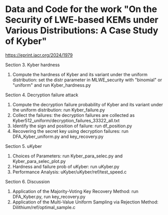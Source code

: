 # Data and Code for the work "On the Security of LWE-based KEMs under Various Distributions: A Case Study of Kyber"
https://eprint.iacr.org/2024/1979

Section 3. Kyber hardness
1. Compute the hardness of Kyber and its variant under the uniform distribution: set the distr parameter in MLWE_security with "binomial" or "uniform" and run Kyber_hardness.py

Section 4. Decryption failure attack
1. Compute the decryption failure probability of Kyber and its variant under the uniform distribution: run Kyber_failure.py
2. Collect the failures: the decryption failures are collected as Kyber512_uniform/decryption_failures_33322_all.txt
3. Identify the sign and position of failure: run df_position.py
4. Recovering the secret key using decryption failures: run DFA_Kyber_uniform.py and key_recovery.py 
    
Section 5. uKyber
1. Choices of Parameters: run Kyber_para_selec.py and Kyber_para_selec_plot.py
2. Hardness and failure prob of uKyber: run uKyber.py
3. Performance Analysis: uKyber/uKyber/ref/test_speed.c

Section 6. Discussion
1. Application of the Majority-Voting Key Recovery Method: run DFA_Kyber.py, run key_recovery.py
2. Application of the Multi-Value Uniform Sampling via Rejection Method: Dilithium/ref/optimal_sample.c